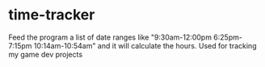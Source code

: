 # time-tracker

Feed the program a list of date ranges like "9:30am-12:00pm	6:25pm-7:15pm	10:14am-10:54am" and it will calculate the hours. Used for tracking my game dev projects
